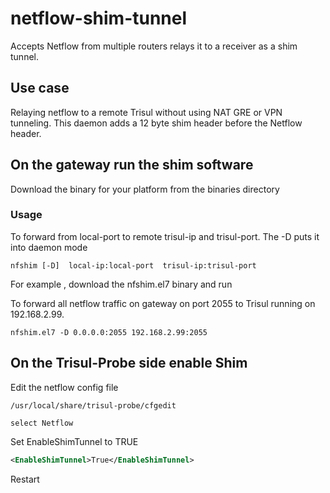 # netflow-shim-tunnel

Accepts Netflow from multiple routers relays it to a receiver as a shim tunnel.

## Use case

Relaying netflow to a remote Trisul without using NAT GRE or VPN tunneling.
This daemon adds a 12 byte shim header before the Netflow header. 



## On the gateway run the shim software

Download the binary for your platform from the binaries directory


### Usage 


To forward from local-port to remote trisul-ip and trisul-port. The -D puts it into daemon mode


````
nfshim [-D]  local-ip:local-port  trisul-ip:trisul-port 
````

For example , download the nfshim.el7 binary and run

To forward all netflow traffic on gateway on port 2055 to Trisul running on 192.168.2.99. 

````
nfshim.el7 -D 0.0.0.0:2055 192.168.2.99:2055
````

## On the Trisul-Probe side enable Shim


Edit the netflow config file 

````
/usr/local/share/trisul-probe/cfgedit

select Netflow 

````

Set EnableShimTunnel to TRUE 

````xml
<EnableShimTunnel>True</EnableShimTunnel>
````


Restart 

